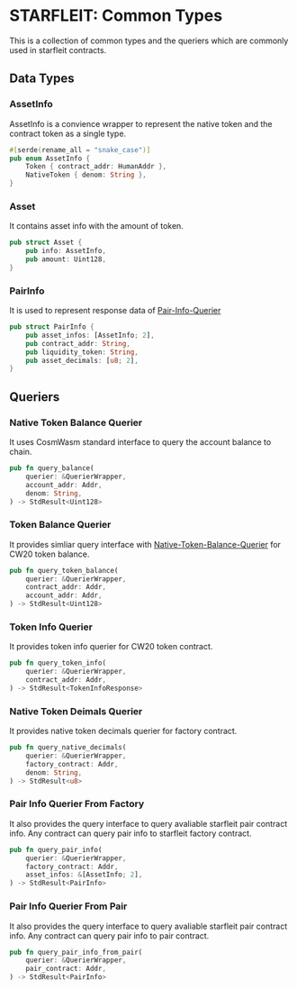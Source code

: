 # STARFLEIT: Common Types

This is a collection of common types and the queriers which are commonly used in starfleit contracts.

## Data Types

### AssetInfo

AssetInfo is a convience wrapper to represent the native token and the contract token as a single type.

```rust
#[serde(rename_all = "snake_case")]
pub enum AssetInfo {
    Token { contract_addr: HumanAddr },
    NativeToken { denom: String },
}
```

### Asset

It contains asset info with the amount of token. 

```rust
pub struct Asset {
    pub info: AssetInfo,
    pub amount: Uint128,
}
```

### PairInfo

It is used to represent response data of [Pair-Info-Querier](#Pair-Info-Querier)

```rust
pub struct PairInfo {
    pub asset_infos: [AssetInfo; 2],
    pub contract_addr: String,
    pub liquidity_token: String,
    pub asset_decimals: [u8; 2],
}
```
## Queriers

### Native Token Balance Querier

It uses CosmWasm standard interface to query the account balance to chain.

```rust
pub fn query_balance(
    querier: &QuerierWrapper,
    account_addr: Addr,
    denom: String,
) -> StdResult<Uint128>
```

### Token Balance Querier

It provides simliar query interface with [Native-Token-Balance-Querier](Native-Token-Balance-Querier) for CW20 token balance. 

```rust
pub fn query_token_balance(
    querier: &QuerierWrapper,
    contract_addr: Addr,
    account_addr: Addr,
) -> StdResult<Uint128>
```

### Token Info Querier

It provides token info querier for CW20 token contract.

```rust
pub fn query_token_info(
    querier: &QuerierWrapper,
    contract_addr: Addr,
) -> StdResult<TokenInfoResponse>
```

### Native Token Deimals Querier

It provides native token decimals querier for factory contract.

```rust
pub fn query_native_decimals(
    querier: &QuerierWrapper,
    factory_contract: Addr,
    denom: String,
) -> StdResult<u8>
```

### Pair Info Querier From Factory

It also provides the query interface to query avaliable starfleit pair contract info. Any contract can query pair info to starfleit factory contract.

```rust
pub fn query_pair_info(
    querier: &QuerierWrapper,
    factory_contract: Addr,
    asset_infos: &[AssetInfo; 2],
) -> StdResult<PairInfo>
```

### Pair Info Querier From Pair

It also provides the query interface to query avaliable starfleit pair contract info. Any contract can query pair info to pair contract.

```rust
pub fn query_pair_info_from_pair(
    querier: &QuerierWrapper,
    pair_contract: Addr,
) -> StdResult<PairInfo>
```